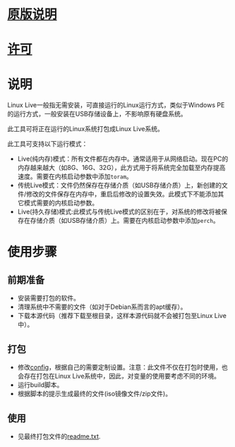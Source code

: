 # [原版说明](README)

# [许可](DOC/LICENSE)

# 说明

Linux Live一般指无需安装，可直接运行的Linux运行方式，类似于Windows PE的运行方式，一般安装在USB存储设备上，不影响原有硬盘系统。

此工具可将正在运行的Linux系统打包成Linux Live系统。

此工具可支持以下运行模式：

- Live(纯内存)模式：所有文件都在内存中。通常适用于从网络启动。现在PC的内存越来越大（如8G、16G、32G），此方式用于将系统完全加载至内存提高速度。需要在内核启动参数中添加`toram`。
- 传统Live模式：文件仍然保存在存储介质（如USB存储介质）上，新创建的文件/修改的文件保存在内存中，重启后修改的设置失效。此模式下不能添加其它模式需要的内核启动参数。
- Live(持久存储)模式:此模式与传统Live模式的区别在于，对系统的修改将被保存在存储介质（如USB存储介质）上。需要在内核启动参数中添加`perch`。

# 使用步骤

## 前期准备

- 安装需要打包的软件。
- 清理系统中不需要的文件（如对于Debian系而言的apt缓存）。
- 下载本源代码（推荐下载至根目录，这样本源代码就不会被打包至Linux Live中）。

## 打包

- 修改[config](config)，根据自己的需要定制设置。注意：此文件不仅在打包时使用，也会存在打包在Linux Live系统中，因此，对变量的使用要考虑不同的环境。
- 运行build脚本。
- 根据脚本的提示生成最终的文件(iso镜像文件/zip文件)。

## 使用

- 见最终打包文件的[readme.txt](bootinfo.txt).
